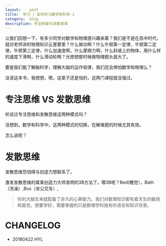 ```yaml
---
layout:    post
title:  学习 | 如何学习数学和科学-1
category:  blog
description: 专注思维VS发散思维
---
```


让我们回想一下，有多少同学对数学和物理感兴趣来着？我们是不是在高中时代，就对老师讲的物理知识云里雾里？什么做功啊？什么牛顿第一定律，牛顿第二定律，牛顿第三定律，什么加速度啊，什么摩擦力啊，什么斜坡上的物体，用什么样的速度下滑啊，什么滑动轮啊？光想想那时候做物理题头就大了。

要是我们能了解脑科学，理解大脑的运作规律，我们还会惧怕数学和物理么？

没读这本书，我想想，嗯，这辈子还是怕的，这两门课程就没强过。


# 专注思维 VS 发散思维

听说过专注思维和发散思维这两种模式吗？

没想到，数学和科学中，这两种模式的切换，在解难题的时候尤其有效。

怎么说呢？

# 发散思维

发散思维恐怕得与创造力想联系了。

激发发散思维的属某创造力大师发明的3B方法了。哪3B呢？Bed(睡觉），Bath（洗澡）,Bus（坐公交车）,





> 你的大脑生来就配备了非凡的心算能力。我们对数理知识都有着天生的敏锐和直觉。想要学好，需要掌握的只是数理学科独有的语言和知识背景。


# CHANGELOG

- 20180422 HYL
